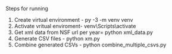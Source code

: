 Steps for running

1. Create  virtual environment - py -3 -m venv venv
2. Activate vritual enviroment- venv\Scripts\activate
3. Get xml data from NSF url per year= python xml_data.py
2. Generate CSV files - python xm.py
3. Combine generated CSVs - python combine_multiple_csvs.py
